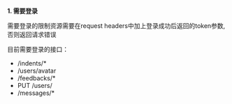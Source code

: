 **1. 需要登录**

需要登录的限制资源需要在request headers中加上登录成功后返回的token参数,否则返回请求错误

目前需要登录的接口：

- /indents/*
- /users/avatar
- /feedbacks/*
- PUT /users/
- /messages/*